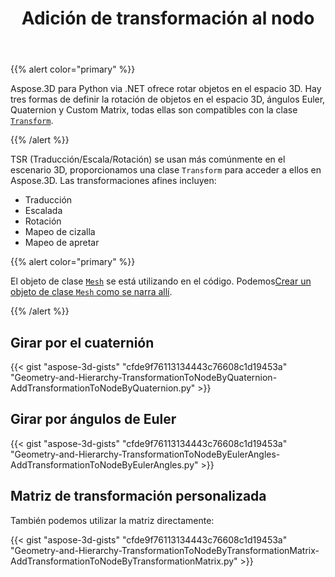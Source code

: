 ﻿---
title: Adición de transformación al nodo
type: docs
weight: 30
url: /es/python-net/adding-transformation-to-the-node/
description: TSR (Traducción/Escala/Rotación) se usan más comúnmente en el escenario 3D, proporcionamos una transformación de clase para acceder a ellos en Aspose.3D.
---
{{% alert color="primary" %}}

Aspose.3D para Python via .NET ofrece rotar objetos en el espacio 3D. Hay tres formas de definir la rotación de objetos en el espacio 3D, ángulos Euler, Quaternion y Custom Matrix, todas ellas son compatibles con la clase [`Transform`](https://reference.aspose.com/3d/net/aspose.threed/transform).

{{% /alert %}}

TSR (Traducción/Escala/Rotación) se usan más comúnmente en el escenario 3D, proporcionamos una clase `Transform` para acceder a ellos en Aspose.3D. Las transformaciones afines incluyen:

- Traducción
- Escalada
- Rotación
- Mapeo de cizalla
- Mapeo de apretar

{{% alert color="primary" %}}

El objeto de clase [`Mesh`](https://reference.aspose.com/3d/net/aspose.threed.entities/mesh) se está utilizando en el código. Podemos[Crear un objeto de clase `Mesh` como se narra allí](/3d/es/net/create-3d-mesh-and-scene/).

{{% /alert %}}
## **Girar por el cuaternión**
{{< gist "aspose-3d-gists" "cfde9f76113134443c76608c1d19453a" "Geometry-and-Hierarchy-TransformationToNodeByQuaternion-AddTransformationToNodeByQuaternion.py" >}}
## **Girar por ángulos de Euler**
{{< gist "aspose-3d-gists" "cfde9f76113134443c76608c1d19453a" "Geometry-and-Hierarchy-TransformationToNodeByEulerAngles-AddTransformationToNodeByEulerAngles.py" >}}
## **Matriz de transformación personalizada**
También podemos utilizar la matriz directamente:

{{< gist "aspose-3d-gists" "cfde9f76113134443c76608c1d19453a" "Geometry-and-Hierarchy-TransformationToNodeByTransformationMatrix-AddTransformationToNodeByTransformationMatrix.py" >}}
